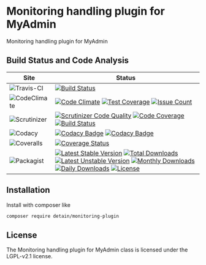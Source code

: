 # Monitoring handling plugin for MyAdmin

Monitoring handling plugin for MyAdmin

## Build Status and Code Analysis

Site          | Status
--------------|---------------------------
![Travis-CI](http://i.is.cc/storage/GYd75qN.png "Travis-CI")     | [![Build Status](https://travis-ci.org/detain/monitoring-plugin.svg?branch=master)](https://travis-ci.org/detain/monitoring-plugin)
![CodeClimate](http://i.is.cc/storage/GYlageh.png "CodeClimate")  | [![Code Climate](https://codeclimate.com/github/detain/monitoring-plugin/badges/gpa.svg)](https://codeclimate.com/github/detain/monitoring-plugin) [![Test Coverage](https://codeclimate.com/github/detain/monitoring-plugin/badges/coverage.svg)](https://codeclimate.com/github/detain/monitoring-plugin/coverage) [![Issue Count](https://codeclimate.com/github/detain/monitoring-plugin/badges/issue_count.svg)](https://codeclimate.com/github/detain/monitoring-plugin)
![Scrutinizer](http://i.is.cc/storage/GYeUnux.png "Scrutinizer")   | [![Scrutinizer Code Quality](https://scrutinizer-ci.com/g/myadmin-plugins/monitoring-plugin/badges/quality-score.png?b=master)](https://scrutinizer-ci.com/g/myadmin-plugins/monitoring-plugin/?branch=master) [![Code Coverage](https://scrutinizer-ci.com/g/myadmin-plugins/monitoring-plugin/badges/coverage.png?b=master)](https://scrutinizer-ci.com/g/myadmin-plugins/monitoring-plugin/?branch=master) [![Build Status](https://scrutinizer-ci.com/g/myadmin-plugins/monitoring-plugin/badges/build.png?b=master)](https://scrutinizer-ci.com/g/myadmin-plugins/monitoring-plugin/build-status/master)
![Codacy](http://i.is.cc/storage/GYi66Cx.png "Codacy")        | [![Codacy Badge](https://api.codacy.com/project/badge/Grade/226251fc068f4fd5b4b4ef9a40011d06)](https://www.codacy.com/app/detain/monitoring-plugin) [![Codacy Badge](https://api.codacy.com/project/badge/Coverage/25fa74eb74c947bf969602fcfe87e349)](https://www.codacy.com/app/detain/monitoring-plugin?utm_source=github.com&utm_medium=referral&utm_content=detain/monitoring-plugin&utm_campaign=Badge_Coverage)
![Coveralls](http://i.is.cc/storage/GYjNSim.png "Coveralls")    | [![Coverage Status](https://coveralls.io/repos/github/detain/db_abstraction/badge.svg?branch=master)](https://coveralls.io/github/detain/monitoring-plugin?branch=master)
![Packagist](http://i.is.cc/storage/GYacBEX.png "Packagist")     | [![Latest Stable Version](https://poser.pugx.org/detain/monitoring-plugin/version)](https://packagist.org/packages/detain/monitoring-plugin) [![Total Downloads](https://poser.pugx.org/detain/monitoring-plugin/downloads)](https://packagist.org/packages/detain/monitoring-plugin) [![Latest Unstable Version](https://poser.pugx.org/detain/monitoring-plugin/v/unstable)](//packagist.org/packages/detain/monitoring-plugin) [![Monthly Downloads](https://poser.pugx.org/detain/monitoring-plugin/d/monthly)](https://packagist.org/packages/detain/monitoring-plugin) [![Daily Downloads](https://poser.pugx.org/detain/monitoring-plugin/d/daily)](https://packagist.org/packages/detain/monitoring-plugin) [![License](https://poser.pugx.org/detain/monitoring-plugin/license)](https://packagist.org/packages/detain/monitoring-plugin)


## Installation

Install with composer like

```sh
composer require detain/monitoring-plugin
```

## License

The Monitoring handling plugin for MyAdmin class is licensed under the LGPL-v2.1 license.

